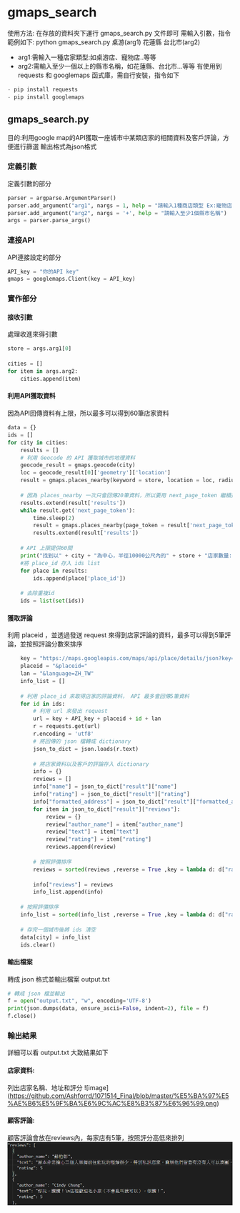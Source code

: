 # gmaps_search
使用方法: 在存放的資料夾下運行 gmaps_search.py 文件即可 
需輸入引數，指令範例如下: python gmaps_search.py 桌游(arg1) 花蓮縣 台北市(arg2)
- arg1:需輸入一種店家類型:如桌游店、寵物店..等等
- arg2:需輸入至少一個以上的縣市名稱，如花蓮縣、台北市...等等
有使用到 requests 和 googlemaps 函式庫，需自行安裝，指令如下
``` python
- pip install requests
- pip install googlemaps
```

## gmaps_search.py
目的:利用google map的API獲取一座城市中某類店家的相關資料及客戶評論，方便進行篩選
輸出格式為json格式

### 定義引數
定義引數的部分
``` python
parser = argparse.ArgumentParser()
parser.add_argument("arg1", nargs = 1, help = "請輸入1種商店類型 Ex:寵物店、桌游店...等")
parser.add_argument("arg2", nargs = '+', help = "請輸入至少1個縣市名稱")
args = parser.parse_args()
```

### 連接API
API連接設定的部分
``` python
API_key = "你的API key"
gmaps = googlemaps.Client(key = API_key)
```

### 實作部分

#### 接收引數
處理收進來得引數
``` python
store = args.arg1[0]

cities = []
for item in args.arg2:
    cities.append(item)
```

#### 利用API獲取資料
因為API回傳資料有上限，所以最多可以得到60筆店家資料
``` python
data = {}
ids = []
for city in cities:
    results = []
    # 利用 Geocode 的 API 獲取城市的地理資料
    geocode_result = gmaps.geocode(city)
    loc = geocode_result[0]['geometry']['location']
    result = gmaps.places_nearby(keyword = store, location = loc, radius=10000)

    # 因為 places_nearby 一次只會回傳20筆資料，所以要用 next_page_token 繼續抓資料，最多可以抓到60筆
    results.extend(result['results'])    
    while result.get('next_page_token'):
        time.sleep(2)
        result = gmaps.places_nearby(page_token = result['next_page_token'])
        results.extend(result['results'])

    # API 上限提供60間
    print("找到以" + city + "為中心，半徑10000公尺內的" + store + "店家數量: "+str(len(results)))
    #將 place_id 存入 ids list
    for place in results:
        ids.append(place['place_id']) 

    # 去除重複id
    ids = list(set(ids))
```

#### 獲取評論
利用 placeid ，並透過發送 request 來得到店家評論的資料，最多可以得到5筆評論，並按照評論分數來排序
``` python
    key = "https://maps.googleapis.com/maps/api/place/details/json?key="
    placeid = "&placeid="
    lan = "&language=ZH_TW"
    info_list = []

    # 利用 place_id 來取得店家的評論資料， API 最多會回傳5筆資料
    for id in ids:
        # 利用 url 來發出 request
        url = key + API_key + placeid + id + lan
        r = requests.get(url)
        r.encoding = 'utf8'
        # 將回傳的 json 檔轉成 dictionary
        json_to_dict = json.loads(r.text)

        # 將店家資料以及客戶的評論存入 dictionary
        info = {}
        reviews = []
        info["name"] = json_to_dict["result"]["name"]
        info["rating"] = json_to_dict["result"]["rating"]
        info["formatted_address"] = json_to_dict["result"]["formatted_address"]
        for item in json_to_dict["result"]["reviews"]:
            review = {}
            review["author_name"] = item["author_name"]
            review["text"] = item["text"]
            review["rating"] = item["rating"]
            reviews.append(review)
        
        # 按照評價排序
        reviews = sorted(reviews ,reverse = True ,key = lambda d: d["rating"])

        info["reviews"] = reviews
        info_list.append(info)

    # 按照評價排序
    info_list = sorted(info_list ,reverse = True ,key = lambda d: d["rating"])

    # 存完一個城市後將 ids 清空
    data[city] = info_list
    ids.clear()
```

#### 輸出檔案
轉成 json 格式並輸出檔案 output.txt
```python
# 轉成 json 檔並輸出
f = open("output.txt", "w", encoding='UTF-8')
print(json.dumps(data, ensure_ascii=False, indent=2), file = f)
f.close()
```

### 輸出結果
詳細可以看 output.txt
大致結果如下

#### 店家資料:
列出店家名稱、地址和評分
![image]
(https://github.com/Ashforrd/1071514_Final/blob/master/%E5%BA%97%E5%AE%B6%E5%9F%BA%E6%9C%AC%E8%B3%87%E6%96%99.png)

#### 顧客評論:
顧客評論會放在reviews內，每家店有5筆，按照評分高低來排列
![image](https://github.com/Ashforrd/1071514_Final/blob/master/%E9%A1%A7%E5%AE%A2%E8%A9%95%E8%AB%96.png)